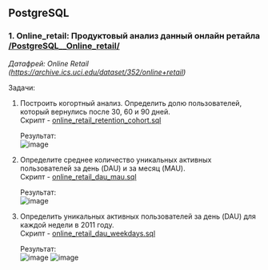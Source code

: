 ## PostgreSQL

### **1. Online_retail: Продуктовый анализ данный онлайн ретайла** [/PostgreSQL__Online_retail/](https://github.com/maxbelokur/Maks-Belokur_Portfolio/tree/main/PostgreSQL__Online_retail)
_Датафрей: Online Retail (https://archive.ics.uci.edu/dataset/352/online+retail)_

Задачи:
1. Построить когортный анализ. Определить долю пользователей, который вернулись после 30, 60 и 90 дней.\
    Скрипт - [online_retail_retention_cohort.sql](https://github.com/maxbelokur/Maks-Belokur_Portfolio/blob/main/PostgreSQL__Online_retail/online_retail_retention_cohort.sql)

    Результат:\
    ![image](https://github.com/user-attachments/assets/6fd9bde1-c94e-422d-abd1-96776792008b)


2. Определите среднее количество уникальных активных пользователей за день (DAU) и за месяц (MAU).\
    Скрипт - [online_retail_dau_mau.sql](https://github.com/maxbelokur/Maks-Belokur_Portfolio/blob/main/PostgreSQL__Online_retail/online_retail_dau_mau.sql)

    Результат:\
   ![image](https://github.com/user-attachments/assets/449aa360-dbd0-4d29-bce4-b69cea8f03d1)

3. Определить уникальных активных пользователей за день (DAU) для каждой недели в 2011 году.\
    Скрипт - [online_retail_dau_weekdays.sql](https://github.com/maxbelokur/Maks-Belokur_Portfolio/blob/main/PostgreSQL__Online_retail/online_retail_dau_by_weekdays.sql)

    Результат:\
   ![image](https://github.com/user-attachments/assets/4200fa4b-957f-482f-9828-bd9f7b5e66c6)
   ![image](https://github.com/user-attachments/assets/38074428-7f6f-4290-960b-dba01ac5c4b5)

   
